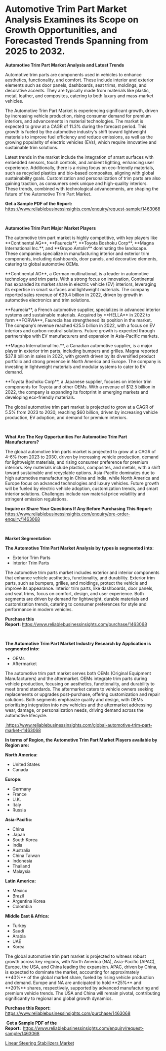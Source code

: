 <p><h1>Automotive Trim Part Market Analysis Examines its Scope on Growth Opportunities, and Forecasted Trends Spanning from 2025 to 2032.</h1></p><p><strong>Automotive Trim Part Market Analysis and Latest Trends</strong></p>
<p><p>Automotive trim parts are components used in vehicles to enhance aesthetics, functionality, and comfort. These include interior and exterior elements such as door panels, dashboards, seat trims, moldings, and decorative accents. They are typically made from materials like plastic, metal, leather, and composites, catering to both luxury and mass-market vehicles.</p><p>The Automotive Trim Part Market is experiencing significant growth, driven by increasing vehicle production, rising consumer demand for premium interiors, and advancements in material technologies. The market is expected to grow at a CAGR of 11.3% during the forecast period. This growth is fueled by the automotive industry's shift toward lightweight materials to improve fuel efficiency and reduce emissions, as well as the growing popularity of electric vehicles (EVs), which require innovative and sustainable trim solutions.</p><p>Latest trends in the market include the integration of smart surfaces with embedded sensors, touch controls, and ambient lighting, enhancing user experience. Additionally, there is a rising focus on eco-friendly materials, such as recycled plastics and bio-based composites, aligning with global sustainability goals. Customization and personalization of trim parts are also gaining traction, as consumers seek unique and high-quality interiors. These trends, combined with technological advancements, are shaping the future of the Automotive Trim Part Market.</p></p>
<p><strong>Get a Sample PDF of the Report:&nbsp;</strong> <a href="https://www.reliablebusinessinsights.com/enquiry/request-sample/1463068?utm_campaign=84&utm_medium=2&utm_source=Github&utm_content=ia&utm_term=23012025&utm_id=automotive-trim-part">https://www.reliablebusinessinsights.com/enquiry/request-sample/1463068</a></p>
<p>&nbsp;</p>
<p><strong>Automotive Trim Part Major Market Players</strong></p>
<p><p>The automotive trim part market is highly competitive, with key players like **Continental AG**, **Faurecia**, **Toyota Boshoku Corp**, **Magna International Inc.**, and **Grupo Antolin** dominating the landscape. These companies specialize in manufacturing interior and exterior trim components, including dashboards, door panels, and decorative elements, catering to global automotive OEMs.</p><p>**Continental AG**, a German multinational, is a leader in automotive technology and trim parts. With a strong focus on innovation, Continental has expanded its market share in electric vehicle (EV) interiors, leveraging its expertise in smart surfaces and lightweight materials. The company reported sales revenue of €39.4 billion in 2022, driven by growth in automotive electronics and trim solutions.</p><p>**Faurecia**, a French automotive supplier, specializes in advanced interior systems and sustainable materials. Acquired by **HELLA** in 2022 to form **FORVIA**, Faurecia has strengthened its position in the market. The company’s revenue reached €25.5 billion in 2022, with a focus on EV interiors and carbon-neutral solutions. Future growth is expected through partnerships with EV manufacturers and expansion in Asia-Pacific markets.</p><p>**Magna International Inc.**, a Canadian automotive supplier, is a major player in exterior trim parts, including bumpers and grilles. Magna reported $37.8 billion in sales in 2022, with growth driven by its diversified product portfolio and strong presence in North America and Europe. The company is investing in lightweight materials and modular systems to cater to EV demand.</p><p>**Toyota Boshoku Corp**, a Japanese supplier, focuses on interior trim components for Toyota and other OEMs. With a revenue of $12.5 billion in 2022, the company is expanding its footprint in emerging markets and developing eco-friendly materials.</p><p>The global automotive trim part market is projected to grow at a CAGR of 5.5% from 2023 to 2030, reaching $60 billion, driven by increasing vehicle production, EV adoption, and demand for premium interiors.</p></p>
<p>&nbsp;</p>
<p><strong>What Are The Key Opportunities For Automotive Trim Part Manufacturers?</strong></p>
<p><p>The global automotive trim parts market is projected to grow at a CAGR of 4-6% from 2023 to 2030, driven by increasing vehicle production, demand for lightweight materials, and rising consumer preference for premium interiors. Key materials include plastics, composites, and metals, with a shift toward sustainable and recyclable options. Asia-Pacific dominates due to high automotive manufacturing in China and India, while North America and Europe focus on advanced technologies and luxury vehicles. Future growth will be fueled by electric vehicle adoption, customization trends, and smart interior solutions. Challenges include raw material price volatility and stringent emission regulations.</p></p>
<p><strong>Inquire or Share Your Questions If Any Before Purchasing This Report:</strong> <a href="https://www.reliablebusinessinsights.com/enquiry/pre-order-enquiry/1463068?utm_campaign=84&utm_medium=2&utm_source=Github&utm_content=ia&utm_term=23012025&utm_id=automotive-trim-part">https://www.reliablebusinessinsights.com/enquiry/pre-order-enquiry/1463068</a></p>
<p>&nbsp;</p>
<p><strong>Market Segmentation</strong></p>
<p><strong>The Automotive Trim Part Market Analysis by types is segmented into:</strong></p>
<p><ul><li>Exterior Trim Parts</li><li>Interior Trim Parts</li></ul></p>
<p><p>The automotive trim parts market includes exterior and interior components that enhance vehicle aesthetics, functionality, and durability. Exterior trim parts, such as bumpers, grilles, and moldings, protect the vehicle and improve its appearance. Interior trim parts, like dashboards, door panels, and seat trims, focus on comfort, design, and user experience. Both segments are driven by demand for lightweight, durable materials and customization trends, catering to consumer preferences for style and performance in modern vehicles.</p></p>
<p><strong>Purchase this Report:&nbsp;</strong><a href="https://www.reliablebusinessinsights.com/purchase/1463068?utm_campaign=84&utm_medium=2&utm_source=Github&utm_content=ia&utm_term=23012025&utm_id=automotive-trim-part">https://www.reliablebusinessinsights.com/purchase/1463068</a></p>
<p>&nbsp;</p>
<p><strong>The Automotive Trim Part Market Industry Research by Application is segmented into:</strong></p>
<p><ul><li>OEMs</li><li>Aftermarket</li></ul></p>
<p><p>The automotive trim part market serves both OEMs (Original Equipment Manufacturers) and the aftermarket. OEMs integrate trim parts during vehicle production, focusing on aesthetics, functionality, and durability to meet brand standards. The aftermarket caters to vehicle owners seeking replacements or upgrades post-purchase, offering customization and repair solutions. Both segments emphasize quality and design, with OEMs prioritizing integration into new vehicles and the aftermarket addressing wear, damage, or personalization needs, driving demand across the automotive lifecycle.</p></p>
<p><a href="https://www.reliablebusinessinsights.com/global-automotive-trim-part-market-r1463068?utm_campaign=84&utm_medium=2&utm_source=Github&utm_content=ia&utm_term=23012025&utm_id=automotive-trim-part">&nbsp;https://www.reliablebusinessinsights.com/global-automotive-trim-part-market-r1463068</a></p>
<p><strong>In terms of Region, the Automotive Trim Part Market Players available by Region are:</strong></p>
<p>
    <p> <strong> North America: </strong>
        <ul>
            <li>United States</li>
            <li>Canada</li>
        </ul>
        </p> 
    <p> <strong> Europe: </strong>
        <ul>
            <li>Germany</li>
            <li>France</li>
            <li>U.K.</li>
            <li>Italy</li>
            <li>Russia</li>
        </ul>
        </p> 
    <p> <strong> Asia-Pacific: </strong>
        <ul>
            <li>China</li>
            <li>Japan</li>
            <li>South Korea</li>
            <li>India</li>
            <li>Australia</li>
            <li>China Taiwan</li>
            <li>Indonesia</li>
            <li>Thailand</li>
            <li>Malaysia</li>
        </ul>
        </p> 
    <p> <strong> Latin America: </strong>
        <ul>
            <li>Mexico</li>
            <li>Brazil</li>
            <li>Argentina Korea</li>
            <li>Colombia</li>
        </ul>
        </p> 
    <p> <strong> Middle East & Africa: </strong>
        <ul>
            <li>Turkey</li>
            <li>Saudi</li>
            <li>Arabia</li>
            <li>UAE</li>
            <li>Korea</li>
        </ul>
    </p>
    </p>
<p><p>The global automotive trim part market is projected to witness robust growth across key regions, with North America (NA), Asia-Pacific (APAC), Europe, the USA, and China leading the expansion. APAC, driven by China, is expected to dominate the market, accounting for approximately **40%** of the global market share, fueled by rising vehicle production and demand. Europe and NA are anticipated to hold **25%** and **20%** shares, respectively, supported by advanced manufacturing and premium vehicle trends. The USA and China will remain pivotal, contributing significantly to regional and global growth dynamics.</p></p>
<p><strong>Purchase this Report: </strong><a href="https://www.reliablebusinessinsights.com/purchase/1463068?utm_campaign=84&utm_medium=2&utm_source=Github&utm_content=ia&utm_term=23012025&utm_id=automotive-trim-part">https://www.reliablebusinessinsights.com/purchase/1463068</a></p>
<p>&nbsp;<strong>Get a Sample PDF of the Report:&nbsp;&nbsp;</strong><a href="https://www.reliablebusinessinsights.com/enquiry/request-sample/1463068?utm_campaign=84&utm_medium=2&utm_source=Github&utm_content=ia&utm_term=23012025&utm_id=automotive-trim-part">https://www.reliablebusinessinsights.com/enquiry/request-sample/1463068</a></p>
<p><strong></strong></p>
<p><p><a href="https://github.com/reitalippman962/Market-Research-Report-List-1/blob/main/linear-steering-stabilizers-market.md?utm_campaign=84&utm_medium=2&utm_source=Github&utm_content=ia&utm_term=23012025&utm_id=automotive-trim-part">Linear Steering Stabilizers Market</a></p></p>